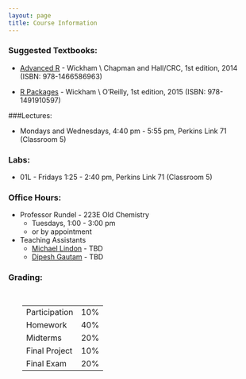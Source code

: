 ```yaml
---
layout: page
title: Course Information
---
```


### Suggested Textbooks:
* [Advanced R](http://adv-r.had.co.nz/) - Wickham \\
    Chapman and Hall/CRC, 1st edition, 2014 (ISBN: 978-1466586963)

* [R Packages](http://r-pkgs.had.co.nz/) - Wickham \\
    O’Reilly, 1st edition, 2015 (ISBN: 978-1491910597)



###Lectures:
* Mondays and Wednesdays, 4:40 pm - 5:55 pm, Perkins Link 71 (Classroom 5)


### Labs:
* 01L - Fridays 1:25 - 2:40 pm, Perkins Link 71 (Classroom 5)


### Office Hours:
* Professor Rundel - 223E Old Chemistry
    * Tuesdays, 1:00 - 3:00 pm
    * or by appointment
* Teaching Assistants
    * [Michael Lindon](mailto:msl33@stat.duke.edu) - TBD
    * [Dipesh Gautam](mailto:dipesh.gautam@duke.edu) - TBD



### Grading:
<div style="padding-left:2em;padding-top:1em;">
<table style="width:300px;">
<tr> <td>Participation  </td> <td> 10% </td> </tr>
<tr> <td>Homework       </td> <td> 40% </td> </tr>
<tr> <td>Midterms       </td> <td> 20% </td> </tr>
<tr> <td>Final Project  </td> <td> 10% </td> </tr>
<tr> <td>Final Exam     </td> <td> 20% </td> </tr>
</table>
</div>